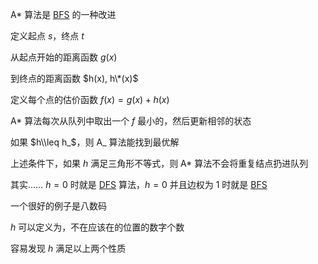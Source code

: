 A\* 算法是 [BFS](/search/bfs) 的一种改进

定义起点 $s$，终点 $t$

从起点开始的距离函数 $g(x)$

到终点的距离函数 $h(x), h\*(x)$

定义每个点的估价函数 $f(x)=g(x)+h(x)$

A\* 算法每次从队列中取出一个 $f$ 最小的，然后更新相邻的状态

如果 $h\\leq h_$，则 A_ 算法能找到最优解

上述条件下，如果 $h$ 满足三角形不等式，则 A\* 算法不会将重复结点扔进队列

其实…… $h=0$ 时就是 [DFS](/search/dfs) 算法，$h=0$ 并且边权为 $1$ 时就是 [BFS](/search/BFS)

一个很好的例子是八数码

$h$ 可以定义为，不在应该在的位置的数字个数

容易发现 $h$ 满足以上两个性质
